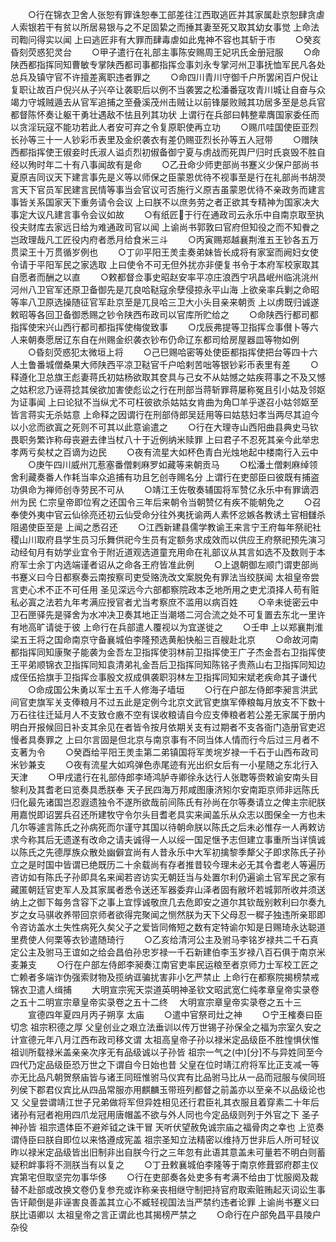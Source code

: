 <!-- { "loadSidebar": true } -->
　　○行在锦衣卫舍人张恕有罪诛恕奉工部差往江西取逃匠并其家属赴京恕肆贪虐人索银若干有贫以所居易银与之不足固絷之而捶其妻至死又取其幼女事觉  上命法司鞫问得实以闻  上曰逃匠非有大罪而肆毒虐如此鬼神不容也其斩于市
　　○癸亥昏刻荧惑犯灵台
　　○甲子遣行在礼部主事陈安赐周王妃巩氏金册冠服
　　○命陕西都指挥同知曹敏专掌陕西都司事都指挥佥事刘永专掌河州卫事抚恤军民凡各处总兵及镇守官不许擅差离职违者罪之
　　○命四川青川守御千户所罢闲百户倪让复职让故百户倪兴从子兴卒让袭职后以例不当袭罢之松潘番寇攻青川城让自奋与众竭力守城贼遁去从官军追捕之至叠溪茂州击贼让以前锋屡败贼其功居多至是总兵官都督陈怀奏让躯干勇壮遇敌不怯且列其功状  上谓行在兵部曰韩整辈膺国家委任而以贪淫玩寇不能功若此人者安可弃之令复原职使再立功
　　○赐爪哇国使臣亚烈长孙等三十一人钞彩币表里及金织袭衣有差仍赐亚烈长孙等五人冠带
　　○赠陕西都指挥使王俶妾时氏淑人谥贞烈初俶备御宁夏与虏战而死舆尸归时氏哀毁不胜自经以殉时年二十有八事闻故有是命
　　○乙丑命少师吏部尚书蹇义少保户部尚书夏原吉同议天下建言事先是义等以师保之臣蒙恩优待不视事至是行在礼部尚书胡濙言天下官员军民建言民情等事当会官议可否施行义原吉虽蒙恩优待不亲政务而建言事皆关系国家天下重务请令会议  上曰朕不以庶务劳之者正欲其专精神为国家决大事定大议凡建言事令会议如故
　　○有纸匠于行在通政司云永乐中自南京取至执役夫财库去家远日给为难通政司官以闻  上谕尚书郭敦曰官府但知役之而不知餋之岂政理哉凡工匠役内府者悉月给食米三斗
　　○丙寅赐郑越襄荆淮五王钞各五万贯梁王十万贯循岁例也
　　○丁卯平阳王羙圭奏弟妹皆长成将有家室而阙妇女使令请于平阳军民之家选取  上曰使令不可无但外扰亦非便复书令于本府军校家取其自愿者而酬之以直
　　○敕都督佥事史昭赵安率平凉庄浪西宁巩昌岷州临洮洮州河州八卫官军还原卫备御先是兀良哈鞑寇余孽侵掠永平山海  上欲亲率兵剿之命昭等率八卫原选操随征官军赴京至是兀艮哈三卫大小头目亲来朝贡  上以虏既归诚遂敕昭等各回卫备御悉赐之钞令陕西布政司以官库所贮给之
　　○命陕西行都司都指挥使宋兴山西行都司都指挥使梅俊致事
　　○戊辰弗提等卫指挥佥事儧卜等六人来朝奏愿居辽东自在州赐金织袭衣钞布仍命辽东都司给房屋器皿等物如例
　　○昏刻荧惑犯太微垣上将
　　○己巳赐哈密等处使臣都指挥使把台等四十六人土鲁番城僧桑果大师陕西平凉卫鞑官千户哈剌苦咄等银钞彩币表里有差
　　○释遵化卫总旗王彪妻蒋氏初姑杨欲取其奁具与己女不从姑憾之姑疾蒋事之不及又憾之姑积忿乃诬蒋捻其侯欲加害使彪讼之行在刑部当蒋斩罪蒋屡称冤且引小姑及邻妪为证事闻  上曰论狱不当纵尤不可枉彼欲杀姑姑女肯曲为角□羊乎遂召小姑邻妪至皆言蒋实无杀姑意  上命释之因谓行在刑部侍郎吴廷用等曰姑慈妇孝当两尽其迫今以小忿而欲寘之死则不可其以此意谕遣之
　　○行在大理寺山西阳曲县典史马钦畏职务繁诈称母丧避去律当杖八十于近例纳米赎罪  上曰君子不忍死其亲今此举忠孝两亏矣杖之百谪为边民
　　○夜有流星大如杯色青白光烛地起中楼南行入云中
　　○庚午四川威州兀惹塞番僧剌麻罗如藏等来朝贡马
　　○松潘土僧剌麻绰领舍利藏奏番人作耗当率众追捕有功且乞创寺赐名分  上谓行在吏部臣曰彼既有捕盗功俱命为禅师创寺劳民不可从
　　○靖江王佐敬奏辅国将军赞亿永乐中有罪谪泗州为民  仁宗皇帝即位宥之还国令三年后来朝令当朝赞亿有疾不能朝免之
　　○召奉使外夷中官云仙徐亮还初云仙受命分往外夷抚谕两人素怀忿嫉各教诱土官相讎杀阻遏使臣至是  上闻之悉召还
　　○江西新建县儒学教谕王来言宁王府每年祭祀社稷山川取府县学生员习乐舞供祀今生员有定额务求成效而以供应王府祭祀预先演习动经旬月有妨学业宜令于附近道观选道童充用命在礼部议从其言如选不及数则于本府军士余丁内选端谨者诏从之命各王府皆准此例
　　○上退朝御左顺门谓吏部尚书蹇义曰今日都察奏云南按察司吏受赂洗改文案脱免有罪法当绞朕闻  太祖皇帝尝言吏心术不正不可任用  圣见深远今六部都察院政本乏地所用之吏尤湏择人苟有赃私必寘之法若九年考满应授官者尤当考察庶不滥用以病百姓
　　○辛未徙密云中卫石匣驿先是驿舍为水冲决卫奏其地正当潮塔二河合流之处不可复置去东北一里许有地高旷请徙于彼  上命行在兵部遣人覆视以为宜遂徙之
　　○壬申  上以郑襄荆淮梁五王将之国命南京守备襄城伯李隆预选黄船快船三百艘赴北京
　　○命故河南都指挥同知康聚子能袭为金吾左卫指挥使羽林前卫指挥使王广子杰金吾右卫指挥使王平弟顺锦衣卫指挥同知袁清弟礼金吾后卫指挥同知陈铭子贵燕山右卫指挥同知边成侄伍拾旗手卫指挥佥事殷文叔成俱袭职羽林左卫指挥同知宋斌老疾命其子谦代
　　○命成国公朱勇以军士五千人修海子墙垣
　　○行在户部左侍郎李昶言洪武间官吏旗军关支俸粮月不过五此是定例今北京文武官吏旗军俸粮每月放支不下数十万石往往迁延月人不支致仓廒不空有误收粮请自今应支俸粮者若公差无家属于册内明白开报候回日补支其余见在者皆令按月依期关支有过期者不支各衙门造册官吏迟慢者具奏罪之  上曰尔言固是但北京与南京事有不同当体人情而行今后过三月者不支著为令
　　○癸酉给平阳王羙圭第二弟镇国将军羙垸岁禄一千石于山西布政司米钞兼支
　　○夜有流星大如鸡弹色赤尾迹有光出织女后有一小星随之东北行入天津
　　○甲戌遣行在礼部侍郎李埼鸿胪寺卿徐永达行人张聦等赍敕谕安南头目黎利及其耆老曰览奏具悉朕奉  天子民四海万邦咸图康济矧尔安南距京师非远陈氏归化最先诸国岂忍遐遗独令不遂所欲哉前间陈氏有孙尚在尔等奏请立之俾主宗祀朕用嘉悦即诏罢兵召还所建牧守令尔头目耆老具实来闻盖乐从众志以图保全一方也未几尔等遽言陈氏之孙病死而尔谨守其国以待朝命朕以陈氏之后未必惟存一人再敕访求今称其后无遗遂有改命之请夫诚得一人以绥一国足惬予志但建立事重所当详慎诚以陈氏之先德厚族众散处幽僻宜尚有人昔永乐中大军初擒黎季犛父子即求陈氏子孙立之是时国中皆谓已绝既历二十余载尚有存者推昔较今理未必无其令耆老人等遍历咨访如有陈氏子孙即具名来闻若咨访实无朝廷当与处置尔利仍遍谕土官军民之家有藏匿朝廷官吏军人及其家属者悉令送还军器委弃山泽者固有敝坏若城郭所收并须送纳上之御下每务含容下之事上宜惇诚敬庶几去危即安之道尔其钦哉别敕利曰尔奏九岁之女马骐收养带回京师者欲得完聚闻之恻然朕为天下父母忍一穉子独违所亲耶即令咨访盖水土失性病死久矣父子之爱皆同脩短之数有定特谕尔知是日赐琦永达聪道里费使人何栗等衣钞遣随琦行
　　○乙亥给清河公主及驸马李铭岁禄共二千石真定公主及驸马王谊如之给会昌伯孙忠岁禄一千石新建伯李玉岁禄八百石俱于南京米麦兼支
　　○行在户部左侍郎李昶奏江南官吏率民运粮至者京师力士军校工匠之亡赖者多端诈伪强索财物及揽纳诓骗扰害非小乞严禁止  上命行在都察院揭榜禁戒锦衣卫遣人缉捕
　　大明宣宗宪天崇道英明神圣钦文昭武宽仁纯孝章皇帝实录卷之五十二明宣宗章皇帝实录卷之五十二终
　大明宣宗章皇帝实录卷之五十三
　　宣德四年夏四月丙子朔享  太庙
　　○遣中官祭司灶之神
　　○宁王榷奏曰臣切念  祖宗积德之厚  父皇创业之艰立法垂训以传万世锡子孙保全之福为宗室久安之计宣德元年八月江西布政司移文谓  太祖高皇帝子孙以禄米定品级臣不胜惶惧伏惟  祖训所载禄米盖亲亲次序无有品级诚以子孙皆  祖宗一气之(中)[分]不与异姓同至今四代乃定品级臣恐万世之下谓自今日始也昔  父皇在位时靖江府将军比正支减一等亦无比品凡朝贺祭庙皆与诸王同班惟驸马仪宾有比品驸马比从一品而冠服与侯同班列侯下郡君仪宾比从四品常服亦用麒麟玉带班列都督之前盖亦以至亲不以品级论也又  父皇尝谓靖江世子兄弟做将军但异姓相见还行君臣礼其衣服且着穿素二十年后诸孙有冠者袍用四爪龙冠用唐帽盖不欲与外人同也今定品级则列于外官之下  圣子神孙皆  祖宗遗体臣不避斧钺之诛干冒  天听伏望赦免诚宗庙之福骨肉之幸也  上览奏谓侍臣曰朕自即位以来恪遵成宪盖  祖宗圣知立法精密以维持万世非后人所可轻议昨以禄米定品级皆出旧制非出自朕今行之三年忽有此语其意盖未可量若不明白则蓄疑积衅事将不测朕当有以复之
　　○丁丑敕襄城伯李隆等于南京修葺郢府郡主仪宾第宅但取坚完勿事华侈
　　○行在吏部奏各处吏多有考满不给由丁忧服阕及裁替不赴部或改换文卷仍复参充或诈称亲丧相继守制把持官府取索赃贿起灭词讼生事告讦颠倒是非诬害良善盖其立心不臧轻视国法当严禁约违者论罪  上谕尚书蹇义曰朕比语卿以  太祖皇帝之言正谓此也其揭榜严禁之
　　○命行在户部免昌平县陵户杂役

